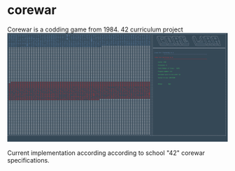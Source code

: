 # corewar
Corewar is a codding game from 1984. 42 curriculum project
<br><img src="corewar-animation.gif" alt="corewar-animation" width="1195"/>

Current implementation according according to school "42" corewar specifications. 
